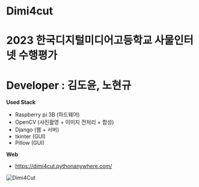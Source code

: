 # Dimi4cut
# 2023 한국디지털미디어고등학교 사물인터넷 수행평가
# Developer : 김도윤, 노현규

**Used Stack**  
 - Raspberry pi 3B (하드웨어)
 - OpenCV (사진촬영 + 이미지 전처리 + 합성)
 - Django (웹 + 서버)
 - tkinter (GUI)
 - Pillow (GUI)

**Web**
- https://dimi4cut.pythonanywhere.com/

![Dimi4Cut](https://github.com/dodo07070707/life4cut/assets/98579912/cc33937c-7c0d-4ae2-b45b-790cd6bb7694)
